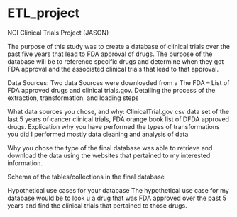 # ETL_project

NCI Clinical Trials Project (JASON)

The purpose of this study was to create a database of clinical trials over the past five years that lead to FDA approval of drugs. The purpose of the database will be to reference specific drugs and determine when they got FDA approval and the associated clinical trials that lead to that approval.

Data Sources: Two data Sources were downloaded from a The FDA – List of FDA approved drugs
 and clinical trials.gov.
Detailing the process of the extraction, transformation, and loading steps

What data sources you chose, and why: ClinicalTrial.gov csv data set of the last 5 years of cancer clinical trials, FDA orange book list of DFDA approved drugs.
Explication why you have performed the types of transformations you did
I performed mostly data cleaning and analysis of data

Why you chose the type of the final database was able to retrieve and download the data using the websites that pertained to my interested information. 

Schema of the tables/collections in the final database

Hypothetical use cases for your database
The hypothetical use case for my database would be to look u a drug that was FDA approved over the past 5 years and find the clinical trials that pertained to those drugs. 

